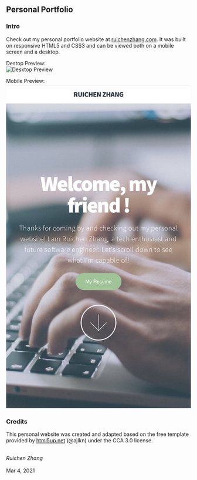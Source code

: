 ## Personal Portfolio

### Intro

Check out my personal portfolio website at [ruichenzhang.com](https://ruichenzhang.com/). It was built on responsive HTML5 and CSS3 and can be viewed both on a mobile screen and a desktop.

Destop Preview:<br>
![Desktop Preview](images/desktop-ui.jpg)

Mobile Preview:<br>
![Mobile Preview](images/mobile-ui.jpg)

### Credits

This personal website was created and adapted based on the free template provided by [html5up.net](https://html5up.net/) (@ajlkn) under the CCA 3.0 license.

<br><em>Ruichen Zhang</em>
<br><br>Mar 4, 2021

